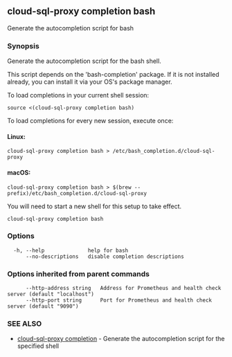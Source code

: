 ## cloud-sql-proxy completion bash

Generate the autocompletion script for bash

### Synopsis

Generate the autocompletion script for the bash shell.

This script depends on the 'bash-completion' package.
If it is not installed already, you can install it via your OS's package manager.

To load completions in your current shell session:

	source <(cloud-sql-proxy completion bash)

To load completions for every new session, execute once:

#### Linux:

	cloud-sql-proxy completion bash > /etc/bash_completion.d/cloud-sql-proxy

#### macOS:

	cloud-sql-proxy completion bash > $(brew --prefix)/etc/bash_completion.d/cloud-sql-proxy

You will need to start a new shell for this setup to take effect.


```
cloud-sql-proxy completion bash
```

### Options

```
  -h, --help              help for bash
      --no-descriptions   disable completion descriptions
```

### Options inherited from parent commands

```
      --http-address string   Address for Prometheus and health check server (default "localhost")
      --http-port string      Port for Prometheus and health check server (default "9090")
```

### SEE ALSO

* [cloud-sql-proxy completion](cloud-sql-proxy_completion.md)	 - Generate the autocompletion script for the specified shell

